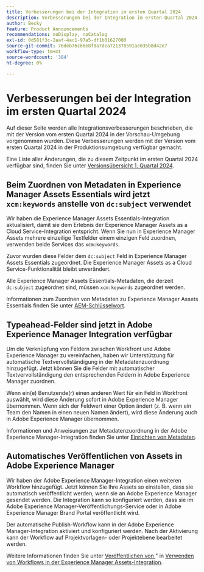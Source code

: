 ```yaml
---
title: Verbesserungen bei der Integration im ersten Quartal 2024
description: Verbesserungen bei der Integration im ersten Quartal 2024
author: Becky
feature: Product Announcements
recommendations: noDisplay, noCatalog
exl-id: 0d581f3c-2aaf-4ac1-97a5-df1b01627080
source-git-commit: 76deb76c66e8f8a7dea721378591ae035b8d42e7
workflow-type: tm+mt
source-wordcount: '384'
ht-degree: 0%

---
```


# Verbesserungen bei der Integration im ersten Quartal 2024

Auf dieser Seite werden alle Integrationsverbesserungen beschrieben, die mit der Version vom ersten Quartal 2024 in der Vorschau-Umgebung vorgenommen wurden. Diese Verbesserungen werden mit der Version vom ersten Quartal 2024 in der Produktionsumgebung verfügbar gemacht.

Eine Liste aller Änderungen, die zu diesem Zeitpunkt im ersten Quartal 2024 verfügbar sind, finden Sie unter [Versionsübersicht 1. Quartal 2024](/help/quicksilver/product-announcements/product-releases/24-q1-release-activity/24-q1-release-overview.md).

## Beim Zuordnen von Metadaten in Experience Manager Assets Essentials wird jetzt `xcm:keywords` anstelle von `dc:subject` verwendet

Wir haben die Experience Manager Assets Essentials-Integration aktualisiert, damit sie dem Erlebnis der Experience Manager Assets as a Cloud Service-Integration entspricht. Wenn Sie nun in Experience Manager Assets mehrere einzeilige Textfelder einem einzigen Feld zuordnen, verwenden beide Services das `xcm:keywords`.

Zuvor wurden diese Felder dem `dc:subject` Feld in Experience Manager Assets Essentials zugeordnet. Die Experience Manager Assets as a Cloud Service-Funktionalität bleibt unverändert.

Alle Experience Manager Assets Essentials-Metadaten, die derzeit `dc:subject` zugeordnet sind, müssen `xcm:keywords` zugeordnet werden.

Informationen zum Zuordnen von Metadaten zu Experience Manager Assets Essentials finden Sie unter [AEM-Schlüsselwort](/help/quicksilver/documents/adobe-workfront-for-experience-manager-assets-essentials/setup-asset-essentials.md#aem-keyword).

## Typeahead-Felder sind jetzt in Adobe Experience Manager Integration verfügbar

Um die Verknüpfung von Feldern zwischen Workfront und Adobe Experience Manager zu vereinfachen, haben wir Unterstützung für automatische Textvervollständigung in der Metadatenzuordnung hinzugefügt. Jetzt können Sie die Felder mit automatischer Textvervollständigung den entsprechenden Feldern in Adobe Experience Manager zuordnen.

Wenn ein(e) Benutzende(r) einen anderen Wert für ein Feld in Workfront auswählt, wird diese Änderung sofort in Adobe Experience Manager übernommen. Wenn sich der Feldwert einer Option ändert (z. B. wenn ein Team den Namen in einen neuen Namen ändert), wird diese Änderung auch in Adobe Experience Manager übernommen.

Informationen und Anweisungen zur Metadatenzuordnung in der Adobe Experience Manager-Integration finden Sie unter [Einrichten von Metadaten](/help/quicksilver/administration-and-setup/configure-integrations/configure-aacs-integration.md#set-up-metadata-optional).

## Automatisches Veröffentlichen von Assets in Adobe Experience Manager

Wir haben der Adobe Experience Manager-Integration einen weiteren Workflow hinzugefügt. Jetzt können Sie Ihre Assets so einstellen, dass sie automatisch veröffentlicht werden, wenn sie an Adobe Experience Manager gesendet werden. Die Integration kann so konfiguriert werden, dass sie im Adobe Experience Manager-Veröffentlichungs-Service oder in Adobe Experience Manager Brand Portal veröffentlicht wird.

Der automatische Publish-Workflow kann in der Adobe Experience Manager-Integration aktiviert und konfiguriert werden. Nach der Aktivierung kann der Workflow auf Projektvorlagen- oder Projektebene bearbeitet werden.

Weitere Informationen finden Sie unter [Veröffentlichen von ](/help/quicksilver/documents/adobe-workfront-for-experience-manager-assets-essentials/use-aem-workflows.md#publishing-assets)&quot; in [Verwenden von Workflows in der Experience Manager Assets-Integration](/help/quicksilver/documents/adobe-workfront-for-experience-manager-assets-essentials/use-aem-workflows.md).
